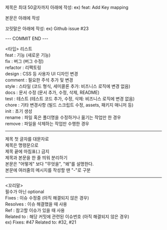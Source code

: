 제목은 최대 50글자까지 아래에 작성: ex) feat: Add Key mapping

본문은 아래에 작성  

꼬릿말은 아래에 작성: ex) Github issue #23  

--- COMMIT END --- 

<타입> 리스트  
feat        : 기능 (새로운 기능)  
fix         : 버그 (버그 수정)  
refactor    : 리팩토링  
design      : CSS 등 사용자 UI 디자인 변경  
comment     : 필요한 주석 추가 및 변경  
style       : 스타일 (코드 형식, 세미콜론 추가: 비즈니스 로직에 변경 없음)  
docs        : 문서 수정 (문서 추가, 수정, 삭제, README)  
test        : 테스트 (테스트 코드 추가, 수정, 삭제: 비즈니스 로직에 변경 없음)  
chore       : 기타 변경사항 (빌드 스크립트 수정, assets, 패키지 매니저 등)  
init        : 초기 생성  
rename      : 파일 혹은 폴더명을 수정하거나 옮기는 작업만 한 경우  
remove      : 파일을 삭제하는 작업만 수행한 경우 

------------------  

제목 첫 글자를 대문자로  
제목은 명령문으로  
제목 끝에 마침표(.) 금지  
제목과 본문을 한 줄 띄워 분리하기  
본문은 "어떻게" 보다 "무엇을", "왜"를 설명한다.  
본문에 여러줄의 메시지를 작성할 땐 "-"로 구분  

------------------  

<꼬리말>  
필수가 아닌 optional  
Fixes        : 이슈 수정중 (아직 해결되지 않은 경우)  
Resolves     : 이슈 해결했을 때 사용  
Ref          : 참고할 이슈가 있을 때 사용  
Related to   : 해당 커밋에 관련된 이슈번호 (아직 해결되지 않은 경우)  
ex) Fixes: #47 Related to: #32, #21
